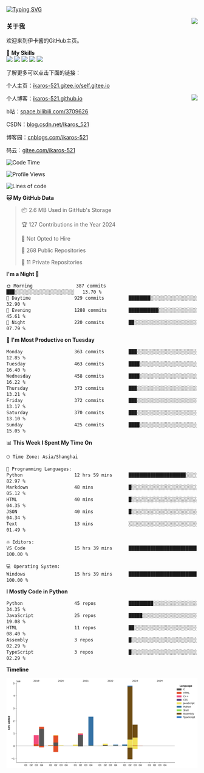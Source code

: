 [![Typing SVG](https://readme-typing-svg.herokuapp.com?size=25&duration=2500&color=8C43EA&vCenter=true&width=200&height=40&lines=Hi+Welcome+%F0%9F%91%8B%F0%9F%8F%BB;I'm+Love丶伊卡洛斯)](https://git.io/typing-svg)

<a href="#">
  <img align="right" src="https://github-readme-stats.vercel.app/api?username=Ikaros-521&count_private=true&show_icons=true&bg_color=15,f2f7fd,E0EAFC" />
</a>

### 关于我

欢迎来到伊卡酱的GitHub主页。

🌟 **My Skills**  
![](https://img.shields.io/badge/-C-A8B9CC?style=flat-square&logo=C&logoColor=fff)
![](https://img.shields.io/badge/-Python-3776AB?style=flat-square&logo=Python&logoColor=fff)
![](https://img.shields.io/badge/-JavaScript-F7DF1E?style=flat-square&logo=JavaScript&logoColor=fff)
![](https://img.shields.io/badge/-C++-00599C?style=flat-square&logo=Cpp&logoColor=fff)
![](https://img.shields.io/badge/-Linux-000000?style=flat-square&logo=Linux&logoColor=fff)

了解更多可以点击下面的链接：  

个人主页：[ikaros-521.gitee.io/self.gitee.io](https://ikaros-521.gitee.io/self.gitee.io/)  

<img align='right' src="https://github.com/Ikaros-521/Ikaros-521/assets/40910637/3a5e50bc-91dc-4aa5-b7a0-8b27ad1c2b33" height="432">

个人博客：[ikaros-521.github.io](https://ikaros-521.github.io/)  

b站：[space.bilibili.com/3709626](https://space.bilibili.com/3709626)  

CSDN：[blog.csdn.net/Ikaros_521](https://blog.csdn.net/Ikaros_521)  

博客园：[cnblogs.com/ikaros-521](https://www.cnblogs.com/ikaros-521)  

码云：[gitee.com/ikaros-521](https://gitee.com/ikaros-521)  


<!--START_SECTION:waka-->
![Code Time](http://img.shields.io/badge/Code%20Time-968%20hrs%2030%20mins-blue)

![Profile Views](http://img.shields.io/badge/Profile%20Views-15-blue)

![Lines of code](https://img.shields.io/badge/From%20Hello%20World%20I%27ve%20Written-13.6%20million%20lines%20of%20code-blue)

**🐱 My GitHub Data** 

> 📦 2.6 MB Used in GitHub's Storage 
 > 
> 🏆 127 Contributions in the Year 2024
 > 
> 🚫 Not Opted to Hire
 > 
> 📜 268 Public Repositories 
 > 
> 🔑 11 Private Repositories 
 > 
**I'm a Night 🦉** 

```text
🌞 Morning                387 commits         ███░░░░░░░░░░░░░░░░░░░░░░   13.70 % 
🌆 Daytime                929 commits         ████████░░░░░░░░░░░░░░░░░   32.90 % 
🌃 Evening                1288 commits        ███████████░░░░░░░░░░░░░░   45.61 % 
🌙 Night                  220 commits         ██░░░░░░░░░░░░░░░░░░░░░░░   07.79 % 
```
📅 **I'm Most Productive on Tuesday** 

```text
Monday                   363 commits         ███░░░░░░░░░░░░░░░░░░░░░░   12.85 % 
Tuesday                  463 commits         ████░░░░░░░░░░░░░░░░░░░░░   16.40 % 
Wednesday                458 commits         ████░░░░░░░░░░░░░░░░░░░░░   16.22 % 
Thursday                 373 commits         ███░░░░░░░░░░░░░░░░░░░░░░   13.21 % 
Friday                   372 commits         ███░░░░░░░░░░░░░░░░░░░░░░   13.17 % 
Saturday                 370 commits         ███░░░░░░░░░░░░░░░░░░░░░░   13.10 % 
Sunday                   425 commits         ████░░░░░░░░░░░░░░░░░░░░░   15.05 % 
```


📊 **This Week I Spent My Time On** 

```text
🕑︎ Time Zone: Asia/Shanghai

💬 Programming Languages: 
Python                   12 hrs 59 mins      █████████████████████░░░░   82.97 % 
Markdown                 48 mins             █░░░░░░░░░░░░░░░░░░░░░░░░   05.12 % 
HTML                     40 mins             █░░░░░░░░░░░░░░░░░░░░░░░░   04.35 % 
JSON                     40 mins             █░░░░░░░░░░░░░░░░░░░░░░░░   04.34 % 
Text                     13 mins             ░░░░░░░░░░░░░░░░░░░░░░░░░   01.49 % 

🔥 Editors: 
VS Code                  15 hrs 39 mins      █████████████████████████   100.00 % 

💻 Operating System: 
Windows                  15 hrs 39 mins      █████████████████████████   100.00 % 
```

**I Mostly Code in Python** 

```text
Python                   45 repos            █████████░░░░░░░░░░░░░░░░   34.35 % 
JavaScript               25 repos            █████░░░░░░░░░░░░░░░░░░░░   19.08 % 
HTML                     11 repos            ██░░░░░░░░░░░░░░░░░░░░░░░   08.40 % 
Assembly                 3 repos             █░░░░░░░░░░░░░░░░░░░░░░░░   02.29 % 
TypeScript               3 repos             █░░░░░░░░░░░░░░░░░░░░░░░░   02.29 % 
```



**Timeline**

![Lines of Code chart](https://raw.githubusercontent.com/Ikaros-521/Ikaros-521/main/assets/bar_graph.png)


<!--END_SECTION:waka-->


<!--
**Ikaros-521/Ikaros-521** is a ✨ _special_ ✨ repository because its `README.md` (this file) appears on your GitHub profile.

Here are some ideas to get you started:

- 🔭 I’m currently working on ...
- 🌱 I’m currently learning ...
- 👯 I’m looking to collaborate on ...
- 🤔 I’m looking for help with ...
- 💬 Ask me about ...
- 📫 How to reach me: ...
- 😄 Pronouns: ...
- ⚡ Fun fact: ...
-->
